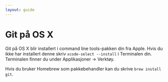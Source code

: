 ```yaml
---
layout: guide
---
```


# Git på OS X

Git på OS X blir installert i command line tools-pakken din fra Apple. Hvis du ikke har installert denne skriv `xcode-select --install` i Terminalen din.
Terminalen finner du under Applikasjoner -> Verktøy.

Hvis du bruker Homebrew som pakkebehandler kan du skrive `brew install git`.
